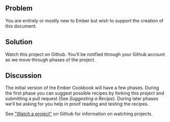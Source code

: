 ## Problem
You are entirely or mostly new to Ember but wish to support the creation of this document.

## Solution
Watch this project on Github. You'll be notified through your Github account as we move through phases of the project.

## Discussion
The initial version of the Ember Cookbook will have a few phases. During the first phase you can suggest possible recipes by forking this project and submitting a pull request (See _Suggesting a Recipe_). During later phases we'll be asking for you help in proof reading and testing the recipes.

See ["Watch a project"](http://help.github.com/be-social/) on Github for information on watching projects.